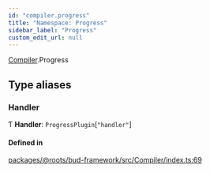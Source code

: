 ```yaml
---
id: "compiler.progress"
title: "Namespace: Progress"
sidebar_label: "Progress"
custom_edit_url: null
---
```


[Compiler](compiler.md).Progress

## Type aliases

### Handler

Ƭ **Handler**: `ProgressPlugin`[``"handler"``]

#### Defined in

[packages/@roots/bud-framework/src/Compiler/index.ts:69](https://github.com/roots/bud/blob/3a901c67/packages/@roots/bud-framework/src/Compiler/index.ts#L69)
